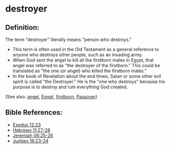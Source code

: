 # destroyer #

## Definition: ##

The term "destroyer" literally means "person who destroys."

* This term is often used in the Old Testament as a general reference to anyone who destroys other people, such as an invading army.
* When God sent the angel to kill all the firstborn males in Egypt, that angel was referred to as "the destroyer of the firstborn." This could be translated as "the one (or angel) who killed the firstborn males."
* In the book of Revelation about the end times, Satan or some other evil spirit is called "the Destroyer." He is the "one who destroys" because his purpose is to destroy and ruin everything God created.

(See also: [angel](../kt/angel.md), [Egypt](../other/egypt.md), [firstborn](../kt/firstborn.md), [Passover](../kt/passover.md))

## Bible References: ##

* [Exodus 12:23](en/tn/exo/help/12/23)
* [Hebrews 11:27-28](en/tn/heb/help/11/27)
* [Jeremiah 06:25-26](en/tn/jer/help/06/25)
* [Judges 16:23-24](en/tn/jdg/help/16/23)